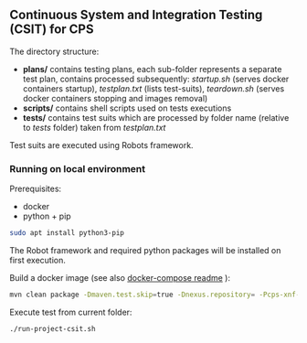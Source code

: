 ## Continuous System and Integration Testing (CSIT) for CPS

The directory structure:

- **plans/** contains testing plans, each sub-folder represents a separate test plan, contains processed subsequently:
    _startup.sh_ (serves docker containers startup), _testplan.txt_ (lists test-suits), _teardown.sh_ (serves docker containers stopping and images removal)
- **scripts/** contains shell scripts used on tests executions
- **tests/** contains test suits which are processed by folder name (relative to _tests_ folder) taken from _testplan.txt_

Test suits are executed using Robots framework.

### Running on local environment

Prerequisites: 
- docker
- python + pip

```bash
sudo apt install python3-pip 
```

The Robot framework and required python packages will be installed on first execution.

Build a docker image (see also [docker-compose readme](../docker-compose/README.md) ):

```bash
mvn clean package -Dmaven.test.skip=true -Dnexus.repository= -Pcps-xnf-docker
```

Execute test from current folder:
```bash
./run-project-csit.sh
```
 